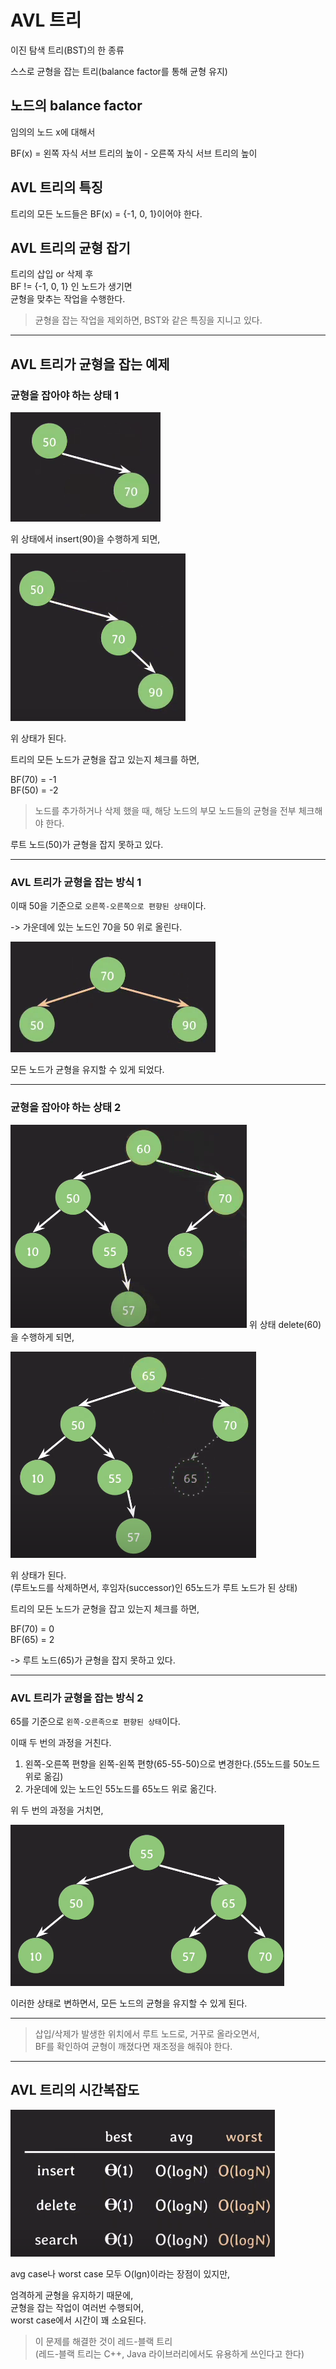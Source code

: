 # AVL 트리

이진 탐색 트리(BST)의 한 종류

스스로 균형을 잡는 트리(balance factor를 통해 균형 유지)

## 노드의 balance factor 

임의의 노드 x에 대해서  

BF(x) = 왼쪽 자식 서브 트리의 높이 - 오른쪽 자식 서브 트리의 높이

## AVL 트리의 특징

트리의 모든 노드들은 BF(x) = {-1, 0, 1}이어야 한다.

## AVL 트리의 균형 잡기

트리의 삽입 or 삭제 후  
BF != {-1, 0, 1} 인 노드가 생기면  
균형을 맞추는 작업을 수행한다.

> 균형을 잡는 작업을 제외하면, BST와 같은 특징을 지니고 있다.

---

## AVL 트리가 균형을 잡는 예제

### 균형을 잡아야 하는 상태 1

![img.png](AVLTree_1.png)

위 상태에서 insert(90)을 수행하게 되면,

![img_1.png](AVLTree_2.png)

위 상태가 된다.

트리의 모든 노드가 균형을 잡고 있는지 체크를 하면,

BF(70) = -1  
BF(50) = -2

> 노드를 추가하거나 삭제 했을 때, 해당 노드의 부모 노드들의 균형을 전부 체크해야 한다.

루트 노드(50)가 균형을 잡지 못하고 있다.

---

### AVL 트리가 균형을 잡는 방식 1

이때 50을 기준으로 `오른쪽-오른쪽으로 편향된 상태`이다.

-> 가운데에 있는 노드인 70을 50 위로 올린다.

![img_2.png](AVLTree_3.png)

모든 노드가 균형을 유지할 수 있게 되었다.

---

### 균형을 잡아야 하는 상태 2

![img_5.png](AVLTree_4.png)
위 상태 delete(60)을 수행하게 되면,
    
![img_4.png](AVLTree_5.png)

위 상태가 된다.  
(루트노드를 삭제하면서, 후임자(successor)인 65노드가 루트 노드가 된 상태)

트리의 모든 노드가 균형을 잡고 있는지 체크를 하면,

BF(70) = 0  
BF(65) = 2

-> 루트 노드(65)가 균형을 잡지 못하고 있다.

---

### AVL 트리가 균형을 잡는 방식 2

65를 기준으로 `왼쪽-오른족으로 편향된 상태`이다.

이때 두 번의 과정을 거친다.
1. 왼쪽-오른쪽 편향을 왼쪽-왼쪽 편향(65-55-50)으로 변경한다.(55노드를 50노드 위로 옮김)
2. 가운데에 있는 노드인 55노드를 65노드 위로 옮긴다.

위 두 번의 과정을 거치면,

![img_5.png](AVLTree_6.png)

이러한 상태로 변하면서, 모든 노드의 균형을 유지할 수 있게 된다.

---

> 삽입/삭제가 발생한 위치에서 루트 노드로, 거꾸로 올라오면서,  
> BF를 확인하여 균형이 깨졌다면 재조정을 해줘야 한다.

---

## AVL 트리의 시간복잡도

![img_6.png](AVLTree_7.png)

avg case나 worst case 모두 O(lgn)이라는 장점이 있지만,

엄격하게 균형을 유지하기 때문에,  
균형을 잡는 작업이 여러번 수행되어,  
worst case에서 시간이 꽤 소요된다.

> 이 문제를 해결한 것이 레드-블랙 트리  
> (레드-블랙 트리는 C++, Java 라이브러리에서도 유용하게 쓰인다고 한다)